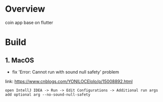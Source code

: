 # Overview
coin app base on flutter

# Build

## 1. MacOS

- fix 'Error: Cannot run with sound null safety' problem

link: https://www.cnblogs.com/YONILOCElolo/p/15008892.html

```
open IntellJ IDEA -> Run -> Edit Configurations -> Additional run args 
add optional arg --no-sound-null-safety
```
